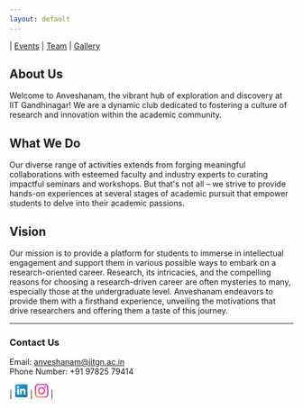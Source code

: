 ```yaml
---
layout: default
---
```


| [Events](./another-page.html) | [Team](./another-page4.html) | [Gallery](./another-page3.html) 

## About Us
Welcome to Anveshanam, the vibrant hub of exploration and discovery at IIT Gandhinagar! We are a dynamic club dedicated to fostering a culture of research and innovation within the academic community.

## What We Do
Our diverse range of activities extends from forging meaningful collaborations with esteemed faculty and industry experts to curating impactful seminars and workshops. But that's not all – we strive to provide hands-on experiences at several stages of academic pursuit that empower students to delve into their academic passions.

## Vision
Our mission is to provide a platform for students to immerse in intellectual engagement and support them in various possible ways to embark on a research-oriented career. Research, its intricacies, and the compelling reasons for choosing a research-driven career are often mysteries to many, especially those at the undergraduate level. Anveshanam endeavors to provide them with a firsthand experience, unveiling the motivations that drive researchers and offering them a taste of this journey.


---

### Contact Us

Email: [anveshanam@iitgn.ac.in](mailto:anveshanam@iitgn.ac.in) </br>
Phone Number: +91 97825 79414


| <a href="https://in.linkedin.com/in/anveshanam-iitgn-b81a1a243"><img src="./socials/link.jpeg" height = "24px" width="24px"></a> | <a href="https://www.instagram.com/anveshanam_iitgn/"><img src="./socials/insta.jpeg" height = "24px" width="24px"></a>  | 


